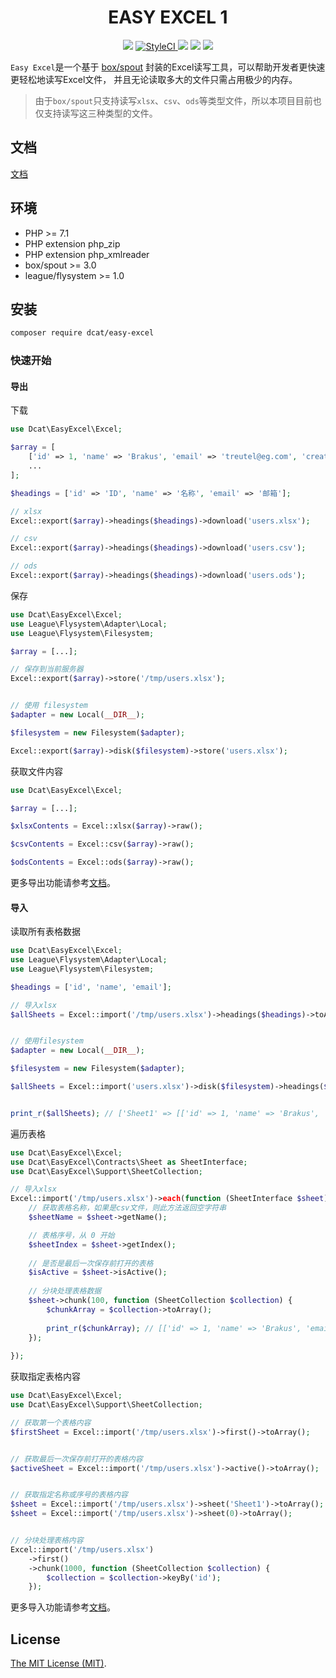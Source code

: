 <div align="center">

# EASY EXCEL 1

<p>
    <a href="https://github.com/jqhph/easy-excel/blob/master/LICENSE"><img src="https://img.shields.io/badge/license-MIT-7389D8.svg?style=flat" ></a>
     <a href="https://styleci.io/repos/215738797">
        <img src="https://github.styleci.io/repos/215738797/shield" alt="StyleCI">
    </a>
    <a href="https://github.com/jqhph/easy-excel/releases" ><img src="https://img.shields.io/github/release/jqhph/easy-excel.svg?color=4099DE" /></a> 
    <a href="https://packagist.org/packages/dcat/easy-excel"><img src="https://img.shields.io/packagist/dt/dcat/easy-excel.svg?color=" /></a> 
    <a><img src="https://img.shields.io/badge/php-7.1+-59a9f8.svg?style=flat" /></a> 
</p>

</div>

`Easy Excel`是一个基于 <a href="https://github.com/box/spout" target="_blank">box/spout</a> 封装的Excel读写工具，可以帮助开发者更快速更轻松地读写Excel文件，
并且无论读取多大的文件只需占用极少的内存。

> 由于`box/spout`只支持读写`xlsx`、`csv`、`ods`等类型文件，所以本项目目前也仅支持读写这三种类型的文件。


## 文档

[文档](https://jqhph.github.io/easy-excel/)

## 环境

- PHP >= 7.1
- PHP extension php_zip
- PHP extension php_xmlreader
- box/spout >= 3.0
- league/flysystem >= 1.0


## 安装

```bash
composer require dcat/easy-excel
```

### 快速开始

#### 导出


下载
```php
use Dcat\EasyExcel\Excel;

$array = [
    ['id' => 1, 'name' => 'Brakus', 'email' => 'treutel@eg.com', 'created_at' => '...'], 
    ...
];

$headings = ['id' => 'ID', 'name' => '名称', 'email' => '邮箱'];

// xlsx
Excel::export($array)->headings($headings)->download('users.xlsx');

// csv
Excel::export($array)->headings($headings)->download('users.csv');

// ods
Excel::export($array)->headings($headings)->download('users.ods');
```

保存
```php
use Dcat\EasyExcel\Excel;
use League\Flysystem\Adapter\Local;
use League\Flysystem\Filesystem;

$array = [...];

// 保存到当前服务器
Excel::export($array)->store('/tmp/users.xlsx');


// 使用 filesystem
$adapter = new Local(__DIR__);

$filesystem = new Filesystem($adapter);

Excel::export($array)->disk($filesystem)->store('users.xlsx');
```

获取文件内容
```php
use Dcat\EasyExcel\Excel;

$array = [...];

$xlsxContents = Excel::xlsx($array)->raw();

$csvContents = Excel::csv($array)->raw();

$odsContents = Excel::ods($array)->raw();
```
更多导出功能请参考[文档](https://jqhph.github.io/easy-excel/docs/master/export.html)。

#### 导入


读取所有表格数据
```php
use Dcat\EasyExcel\Excel;
use League\Flysystem\Adapter\Local;
use League\Flysystem\Filesystem;

$headings = ['id', 'name', 'email'];

// 导入xlsx
$allSheets = Excel::import('/tmp/users.xlsx')->headings($headings)->toArray();


// 使用filesystem
$adapter = new Local(__DIR__);

$filesystem = new Filesystem($adapter);

$allSheets = Excel::import('users.xlsx')->disk($filesystem)->headings($headings)->toArray();


print_r($allSheets); // ['Sheet1' => [['id' => 1, 'name' => 'Brakus', 'email' => 'treutel@eg.com', 'created_at' => '...']]]
```

遍历表格
```php
use Dcat\EasyExcel\Excel;
use Dcat\EasyExcel\Contracts\Sheet as SheetInterface;
use Dcat\EasyExcel\Support\SheetCollection;

// 导入xlsx
Excel::import('/tmp/users.xlsx')->each(function (SheetInterface $sheet) {
    // 获取表格名称，如果是csv文件，则此方法返回空字符串
    $sheetName = $sheet->getName();

    // 表格序号，从 0 开始
    $sheetIndex = $sheet->getIndex();
    
    // 是否是最后一次保存前打开的表格
    $isActive = $sheet->isActive();
    
    // 分块处理表格数据
    $sheet->chunk(100, function (SheetCollection $collection) {
        $chunkArray = $collection->toArray();
        
        print_r($chunkArray); // [['id' => 1, 'name' => 'Brakus', 'email' => 'treutel@eg.com', 'created_at' => '...']]
    });
    
});
```

获取指定表格内容
```php
use Dcat\EasyExcel\Excel;
use Dcat\EasyExcel\Support\SheetCollection;

// 获取第一个表格内容
$firstSheet = Excel::import('/tmp/users.xlsx')->first()->toArray();


// 获取最后一次保存前打开的表格内容
$activeSheet = Excel::import('/tmp/users.xlsx')->active()->toArray();


// 获取指定名称或序号的表格内容
$sheet = Excel::import('/tmp/users.xlsx')->sheet('Sheet1')->toArray();
$sheet = Excel::import('/tmp/users.xlsx')->sheet(0)->toArray();


// 分块处理表格内容
Excel::import('/tmp/users.xlsx')
    ->first()
    ->chunk(1000, function (SheetCollection $collection) {
        $collection = $collection->keyBy('id');
    });
```

更多导入功能请参考[文档](https://jqhph.github.io/easy-excel/docs/master/import.html)。


## License
[The MIT License (MIT)](LICENSE).
